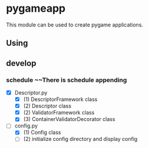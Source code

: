 # pygameapp
This module can be used to create pygame applications.


## Using


## develop

### schedule ~~There is schedule appending
 - [x] Descriptor.py
   - [x] (1) DescriptorFramework class
   - [x] (2) Descriptor class
   - [x] (2) ValidatorFramework class
   - [x] (3) ContainerValidatorDecorator class
 - [ ] config.py
   - [x] (1) Config class
   - [ ] (2) initialize config directory and display config
